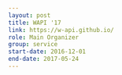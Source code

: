 ```yaml
---
layout: post
title: WAPI '17
link: https://w-api.github.io/
role: Main Organizer
group: service
start-date: 2016-12-01
end-date: 2017-05-24
---
```

